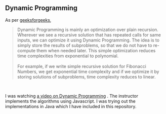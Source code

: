 ## Dynamic Programming
As per [geeksforgeeks](https://www.geeksforgeeks.org/dynamic-programming/),
>Dynamic Programming is mainly an optimization over plain recursion.
Wherever we see a recursive solution that has repeated calls 
for same inputs, we can optimize it using Dynamic Programming.
The idea is to simply store the results of subproblems, 
so that we do not have to re-compute them when needed later. 
This simple optimization reduces time complexities from 
exponential to polynomial. <br><br>
For example, if we write simple recursive solution 
for Fibonacci Numbers, we get exponential 
time complexity and if we optimize it by storing 
solutions of subproblems, time complexity reduces to linear.

<br>

I was watching 
[a video on Dynamic Programming](https://www.youtube.com/watch?v=oBt53YbR9Kk)
.
The instructor implements the algorithms using Javascript. I was trying 
out the implementations in Java which I have included in this repository.


